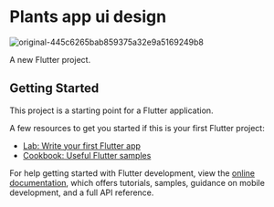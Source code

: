 # Plants app ui design
![original-445c6265bab859375a32e9a5169249b8](https://user-images.githubusercontent.com/67308615/221486669-4285d743-b0c8-4baf-bcf4-77c63f8c62c6.jpg)

A new Flutter project.

## Getting Started

This project is a starting point for a Flutter application.

A few resources to get you started if this is your first Flutter project:

- [Lab: Write your first Flutter app](https://docs.flutter.dev/get-started/codelab)
- [Cookbook: Useful Flutter samples](https://docs.flutter.dev/cookbook)

For help getting started with Flutter development, view the
[online documentation](https://docs.flutter.dev/), which offers tutorials,
samples, guidance on mobile development, and a full API reference.
